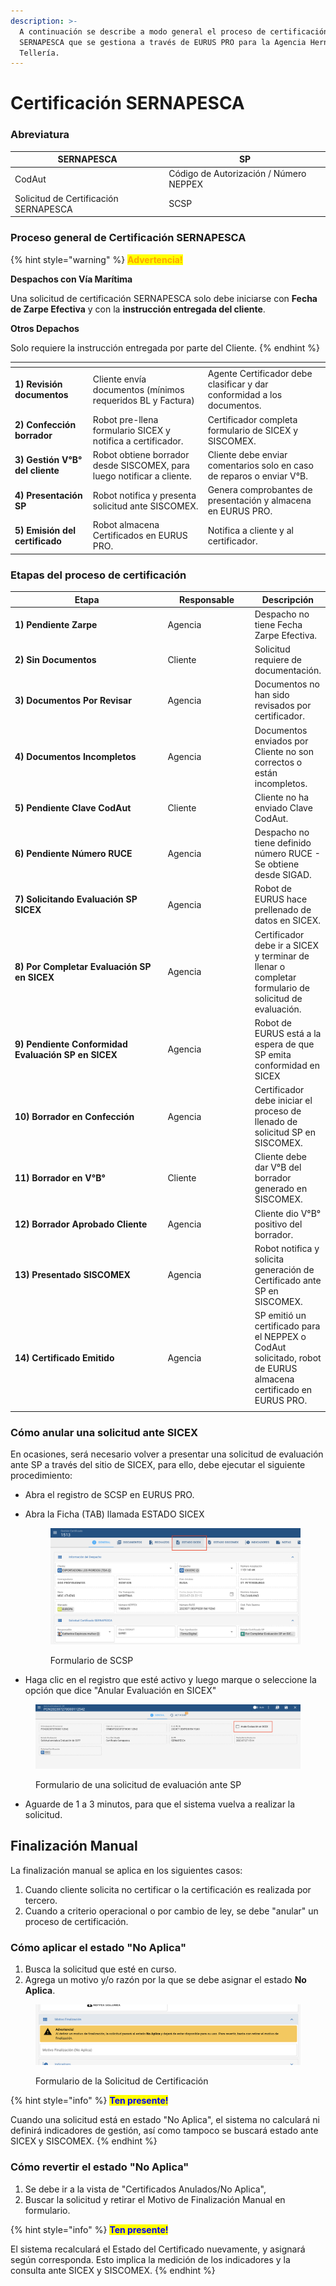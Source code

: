 ```yaml
---
description: >-
  A continuación se describe a modo general el proceso de certificación
  SERNAPESCA que se gestiona a través de EURUS PRO para la Agencia Hernán
  Tellería.
---
```


# Certificación SERNAPESCA



### Abreviatura

| SERNAPESCA                            | SP                                     |
| ------------------------------------- | -------------------------------------- |
| CodAut                                | Código de Autorización / Número NEPPEX |
| Solicitud de Certificación SERNAPESCA | SCSP                                   |

### Proceso general de Certificación SERNAPESCA

{% hint style="warning" %}
<mark style="color:orange;">**Advertencia!**</mark>

**Despachos con Vía Marítima**

Una solicitud de certificación SERNAPESCA solo debe iniciarse con **Fecha de Zarpe Efectiva** y con la **instrucción entregada del cliente**.

**Otros Depachos**

Solo requiere la instrucción entregada por parte del Cliente.
{% endhint %}



<table data-view="cards"><thead><tr><th></th><th></th><th></th></tr></thead><tbody><tr><td><strong>1) Revisión documentos</strong></td><td>Cliente envía documentos (mínimos requeridos BL y Factura)</td><td>Agente Certificador debe clasificar y dar conformidad a los documentos.</td></tr><tr><td><strong>2) Confección borrador</strong></td><td>Robot pre-llena formulario SICEX y notifica a certificador.</td><td>Certificador completa formulario de SICEX y SISCOMEX.</td></tr><tr><td><strong>3) Gestión V°B° del cliente</strong></td><td>Robot obtiene borrador desde SISCOMEX, para luego notificar a cliente.</td><td>Cliente debe enviar comentarios solo en caso de reparos o enviar V°B.</td></tr><tr><td><strong>4) Presentación SP</strong></td><td>Robot notifica y presenta solicitud ante SISCOMEX.</td><td>Genera comprobantes de presentación y almacena en EURUS PRO.</td></tr><tr><td><strong>5) Emisión del certificado</strong></td><td>Robot almacena Certificados en EURUS PRO.</td><td>Notifica a cliente y al certificador.</td></tr></tbody></table>

### Etapas del proceso de certificación



<table><thead><tr><th width="278.3333333333333">Etapa</th><th width="138">Responsable</th><th>Descripción</th></tr></thead><tbody><tr><td><strong>1) Pendiente Zarpe</strong></td><td>Agencia</td><td>Despacho no tiene Fecha Zarpe Efectiva.</td></tr><tr><td><strong>2) Sin Documentos</strong></td><td>Cliente</td><td>Solicitud requiere de documentación.</td></tr><tr><td><strong>3) Documentos Por Revisar</strong></td><td>Agencia</td><td>Documentos no han sido revisados por certificador.</td></tr><tr><td><strong>4) Documentos Incompletos</strong></td><td>Agencia</td><td>Documentos enviados por Cliente no son correctos o están incompletos.</td></tr><tr><td><strong>5) Pendiente Clave CodAut</strong></td><td>Cliente</td><td>Cliente no ha enviado Clave CodAut.</td></tr><tr><td><strong>6) Pendiente Número RUCE</strong></td><td>Agencia</td><td>Despacho no tiene definido número RUCE - Se obtiene desde SIGAD.</td></tr><tr><td><strong>7) Solicitando Evaluación SP SICEX</strong></td><td>Agencia</td><td>Robot de EURUS hace prellenado de datos en SICEX.</td></tr><tr><td><strong>8) Por Completar Evaluación SP en SICEX</strong></td><td>Agencia</td><td>Certificador debe ir a SICEX y terminar de llenar o completar formulario de solicitud de evaluación.</td></tr><tr><td><strong>9) Pendiente Conformidad Evaluación SP en SICEX</strong></td><td>Agencia</td><td>Robot de EURUS está a la espera de que SP emita conformidad en SICEX</td></tr><tr><td><strong>10) Borrador en Confección</strong></td><td>Agencia</td><td>Certificador debe iniciar el proceso de llenado de solicitud SP en SISCOMEX.</td></tr><tr><td><strong>11) Borrador en V°B°</strong></td><td>Cliente</td><td>Cliente debe dar V°B del borrador generado en SISCOMEX.</td></tr><tr><td><strong>12) Borrador Aprobado Cliente</strong></td><td>Agencia</td><td>Cliente dio V°B° positivo del borrador.</td></tr><tr><td><strong>13) Presentado SISCOMEX</strong></td><td>Agencia</td><td>Robot notifica y solicita generación de Certificado ante SP en SISCOMEX.</td></tr><tr><td><strong>14) Certificado Emitido</strong></td><td>Agencia</td><td>SP emitió un certificado para el NEPPEX o CodAut solicitado, robot de EURUS almacena certificado en EURUS PRO.</td></tr><tr><td></td><td></td><td></td></tr></tbody></table>



### Cómo anular una solicitud ante SICEX

En ocasiones, será necesario volver a presentar una solicitud de evaluación ante SP a través del sitio de SICEX, para ello, debe ejecutar el siguiente procedimiento:

* Abra el registro de SCSP en EURUS PRO.
*   Abra la Ficha (TAB) llamada ESTADO SICEX&#x20;

    <figure><img src="../.gitbook/assets/image (2).png" alt=""><figcaption><p>Formulario de SCSP</p></figcaption></figure>
* Haga clic en el registro que esté activo y luego marque o seleccione la opción que dice "Anular Evaluación en SICEX"

<figure><img src="../.gitbook/assets/image (3).png" alt=""><figcaption><p>Formulario de una solicitud de evaluación ante SP</p></figcaption></figure>

* Aguarde de 1 a 3 minutos, para que el sistema vuelva a realizar la solicitud.

## Finalización Manual

La finalización manual se aplica en los siguientes casos:

1. Cuando cliente solicita no certificar o la certificación es realizada por tercero.
2. Cuando a criterio operacional o por cambio de ley, se debe "anular" un proceso de certificación.

### Cómo aplicar el estado "No Aplica"

1. Busca la solicitud que esté en curso.
2. Agrega un motivo y/o razón por la que se debe asignar el estado **No Aplica**.

<figure><img src="../.gitbook/assets/image.png" alt=""><figcaption><p>Formulario de la Solicitud de Certificación</p></figcaption></figure>

{% hint style="info" %}
<mark style="color:blue;">**Ten presente!**</mark>

Cuando una solicitud está en estado "No Aplica", el sistema no calculará ni definirá indicadores de gestión, así como tampoco se buscará estado ante SICEX y SISCOMEX.
{% endhint %}



### Cómo revertir el estado "No Aplica"

1. Se debe ir a la vista de "Certificados Anulados/No Aplica",&#x20;
2. Buscar la solicitud y retirar el Motivo de Finalización Manual en formulario.

{% hint style="info" %}
<mark style="color:blue;">**Ten presente!**</mark>

El sistema recalculará el Estado del Certificado nuevamente, y asignará según corresponda. Esto implica la medición de los indicadores y la consulta ante SICEX y SISCOMEX.
{% endhint %}

##
